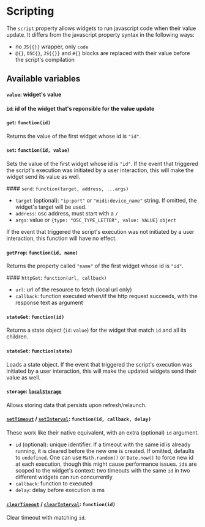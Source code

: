 # Scripting

The `script` property allows widgets to run javascript code when their value update. It differs from the javascript property syntax in the following ways:
- no `JS{{}}` wrapper, only `code`
- `@{}`, `OSC{}`, `JS{{}}` and `#{}` blocks are replaced with their value before the script's compilation

## Available variables

#### `value`: widget's value

#### `id`: id of the widget that's reponsible for the value update

#### `get`: `function(id)`

Returns the value of the first widget whose id is `"id"`.

#### `set`: `function(id, value)`

Sets the value of the first widget whose id is `"id"`.
If the event that triggered the script's execution was initiated by a user interaction, this will make the widget send its value as well.

#### `send`: `function(target, address, ...args)`
- `target` (optional): `"ip:port"` or `"midi:device_name"` string. If omitted, the widget's target will be used.
- `address`: osc address, must start with a `/`
- `args`: value or `{type: "OSC_TYPE_LETTER", value: VALUE}` `object`

If the event that triggered the script's execution was not initiated by a user interaction, this function will have no effect.

#### `getProp`: `function(id, name)`

Returns the property called `"name"` of the first widget whose id is `"id"`.

#### `httpGet`: `function(url, callback)`

- `url`: url of the resource to fetch (local url only)
- `callback`: function executed when/if the http request succeeds, with the response text as argument

#### `stateGet`: `function(id)`

Returns a state object (`id:value`) for the widget that match `id` and all its children.

#### `stateSet`: `function(state)`

Loads a state object. If the event that triggered the script's execution was initiated by a user interaction, this will make the updated widgets send their value as well.

#### `storage`: [`localStorage`](https://developer.mozilla.org/en-US/docs/Web/API/Window/localStorage)

Allows storing data that persists upon refresh/relaunch.

#### [`setTimeout`](https://developer.mozilla.org/en-US/docs/Web/API/WindowOrWorkerGlobalScope/setTimeout) / [`setInterval`](https://developer.mozilla.org/en-US/docs/Web/API/WindowOrWorkerGlobalScope/setInterval): `function(id, callback, delay)`

These work like their native equivalent, with an extra (optional) `id` argument.

- `id` (optional): unique identifier. If a timeout with the same id is already running, it is cleared before the new one is created. If omitted, defaults to `undefined`. One can use `Math.random()` or `Date.now()` to force new id at each execution, though this might cause performance issues. `id`s are scoped to the widget's context: two timeouts with the same `id` in two different widgets can run concurrently
- `callback`: function to executed
- `delay`: delay before execution is ms


#### [`clearTimeout`](https://developer.mozilla.org/en-US/docs/Web/API/WindowOrWorkerGlobalScope/clearTimeout) / [`clearInterval`](https://developer.mozilla.org/en-US/docs/Web/API/WindowOrWorkerGlobalScope/clearInterval): `function(id)`

Clear timeout with matching `id`.
